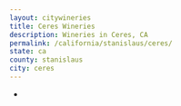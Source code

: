 ```yaml
---
layout: citywineries
title: Ceres Wineries
description: Wineries in Ceres, CA
permalink: /california/stanislaus/ceres/
state: ca
county: stanislaus
city: ceres
---
```

-
